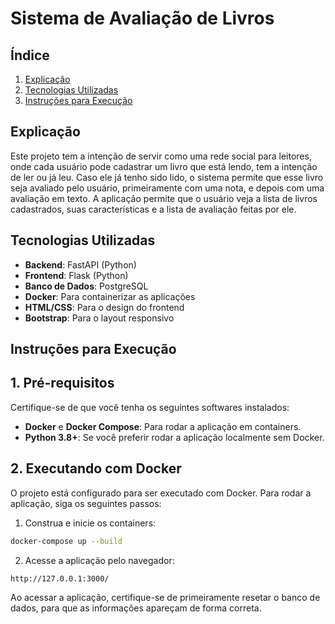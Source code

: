 # Sistema de Avaliação de Livros

## Índice
1. [Explicação](#explicação)
2. [Tecnologias Utilizadas](#tecnologiasutilizadas)
3. [Instruções para Execução](#instrucoesexecucao)

## Explicação

Este projeto tem a intenção de servir como uma rede social para leitores, onde cada usuário pode cadastrar um livro que está lendo, tem a intenção de ler ou já leu. Caso ele já tenho sido lido, o sistema permite que esse livro seja avaliado pelo usuário, primeiramente com uma nota, e depois com uma avaliação em texto. 
A aplicação permite que o usuário veja a lista de livros cadastrados, suas características e a lista de avaliação feitas por ele.

## Tecnologias Utilizadas

- **Backend**: FastAPI (Python)
- **Frontend**: Flask (Python)
- **Banco de Dados**: PostgreSQL
- **Docker**: Para containerizar as aplicações
- **HTML/CSS**: Para o design do frontend
- **Bootstrap**: Para o layout responsivo

## Instruções para Execução

## 1. Pré-requisitos

Certifique-se de que você tenha os seguintes softwares instalados:

- **Docker** e **Docker Compose**: Para rodar a aplicação em containers.
- **Python 3.8+**: Se você preferir rodar a aplicação localmente sem Docker.

## 2. Executando com Docker

O projeto está configurado para ser executado com Docker. Para rodar a aplicação, siga os seguintes passos:

1. Construa e inicie os containers:
```bash
docker-compose up --build
```

2. Acesse a aplicação pelo navegador:
```bash
http://127.0.0.1:3000/
```

Ao acessar a aplicação, certifique-se de primeiramente resetar o banco de dados, para que as informações apareçam de forma correta.
